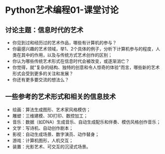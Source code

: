 # Python艺术编程01-课堂讨论
## 讨论主题：信息时代的艺术
- 你见到过和经历过的艺术作品，哪些有计算机的参与？
- 你最感兴趣的艺术领域，举1、2个具体的例子，分析下计算机参与的程度，人类在其中的作用，以及与传统方式艺术创作的区别；
- 你认为哪些传统艺术形式在信息时代会被改变，或逐渐消亡？
- 你觉得，就"复杂的结构、独特的创意和令人惊奇的体验"而言，哪些新的艺术形式会受到更多的关注和发展？
- 你还有更多要交流的想法么？

## 一些参考的艺术形式和相关的信息技术
- 绘画：算法生成图形、艺术家风格模仿；
- 雕塑：三维建模、3D打印、数控加工；
- 音乐：数据（如DNA）生成音乐、自动生成配乐和伴奏、模仿风格创作音乐；
- 文学：写诗机、自动创作剧本；
- 影视：自动生成场景、数字演员、动作替身；
- 游戏：计算机图形，人机交互；
- 装置：光影艺术、可交互的沉浸式场景。

